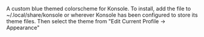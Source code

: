  A custom blue themed colorscheme for Konsole.
 To install, add the file to ~/.local/share/konsole or wherever Konsole has been configured to store its theme files.
 Then select the theme from "Edit Current Profile -> Appearance"
